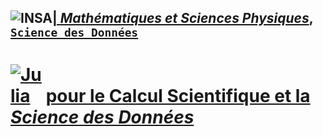 


## <a href="http://imsp-benin.com/" ><img src="http://imsp-benin.com/home/images/logoimsp.png" style="float:left; max-width: 80px; display: inline" alt="INSA"/> |  [*Mathématiques et Sciences Physiques*](http://imsp-benin.com/home/page.php?index=directeur&parent=presentation), [`Science des Données`](http://imsp-benin.com/home/page.php?index=deamathematique&parent=formation)
  
# <a href="https://julialang.org/"><img src="https://julialang.org/assets/infra/logo.svg" style="max-width: 50px; display: inline" alt="Julia"/></a> [pour le Calcul Scientifique et la *Science des Données*](https://github.com/gabayae/python-pour-le-cs-et-la-sd)
  
